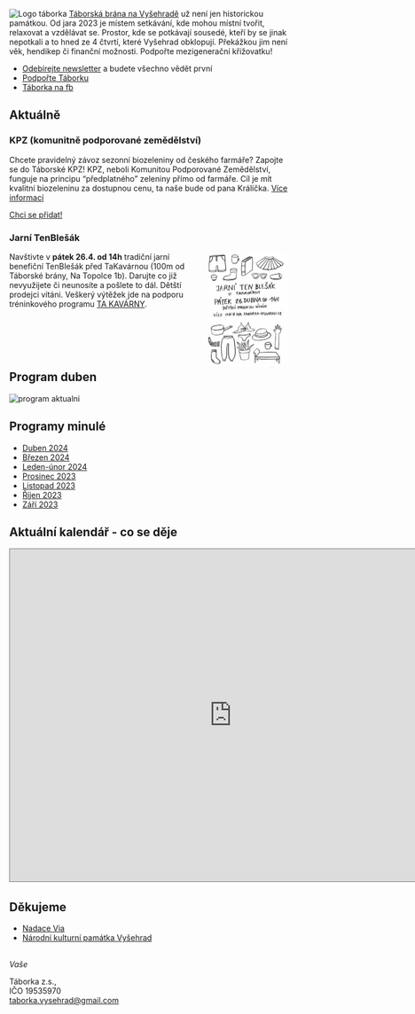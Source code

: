 ![Logo táborka](Táborka-logo.png "logo taborka")
[Táborská brána na Vyšehradě](https://mapy.cz/s/kupodozeju) už není jen historickou památkou. Od jara 2023 je místem setkávání, kde mohou místní tvořit, relaxovat a vzdělávat se. Prostor, kde se potkávají sousedé, kteří by se jinak nepotkali a to hned ze 4 čtvrtí, které Vyšehrad obklopují. Překážkou jim není věk, hendikep či finanční možnosti. Podpořte mezigenerační křižovatku!

* [Odebírejte newsletter](https://dashboard.mailerlite.com/forms/349654/86367320907187267/share) a budete všechno vědět první
* [Podpořte Táborku](https://www.darujme.cz/taborka)
* [Táborka na fb](https://www.facebook.com/taborka.vysehrad)

## Aktuálně

### KPZ (komunitně podporované zemědělství)
Chcete pravidelný závoz sezonní biozeleniny od českého farmáře? Zapojte se do Táborské KPZ! KPZ, neboli Komunitou Podporované Zemědělství, funguje na principu “předplatného” zeleniny přímo od farmáře. Cíl je mít kvalitní biozeleninu za dostupnou cenu, ta naše bude od pana Králíčka. [Více informací](Pages/KPZ_info.html)

[Chci se přidat!](https://forms.gle/oTo25KnvjsUN8kZq6)

### Jarní TenBlešák
<a href="Imgs/2024-04-TenBlesak_fullRes.jpg"><img align="right" width="150" src="Imgs/2024-04-TenBlesak.jpg"></a>

Navštivte v **pátek 26.4. od 14h** tradiční jarní benefiční TenBlešák před TaKavárnou (100m od Táborské brány, Na Topolce 1b). Darujte co již nevyužijete či neunosíte a pošlete to dál. Dětští prodejci vítáni. Veškerý výtěžek jde na podporu tréninkového programu [TA KAVÁRNY](http://www.takavarna.cz/). 

<br />
<br />
<br />
<br />

## Program duben
![program aktualni](Programy/Táborka-DUBEN-2024.jpg)

## Programy minulé
* [Duben 2024](Programy/Táborka-DUBEN-2024.pdf )
* [Březen 2024](Programy/Táborka-BŘEZEN-2024-v2d.pdf)
* [Leden-únor 2024](Programy/Taborka-A4-plakat-ledenunor.pdf)
* [Prosinec 2023](Programy/Taborka-2023-12.jpg)
* [Listopad 2023](Programy/Taborka-2023-11.jpg)
* [Říjen 2023](Programy/Táborka-2023-10rijen.pdf)
* [Září 2023](Programy/Táborka-2023-09zari.pdf)

## Aktuální kalendář - co se děje
<iframe src="https://calendar.google.com/calendar/embed?height=600&wkst=2&ctz=Europe%2FPrague&bgcolor=%23ffffff&showCalendars=0&src=dGFib3JrYS52eXNlaHJhZEBnbWFpbC5jb20&color=%23F6BF26" style="border:solid 1px #777" width="800" height="600" frameborder="0" scrolling="no"></iframe>


## Děkujeme
*  [Nadace Via](https://www.nadacevia.cz/)
*  [Národní kulturní památka Vyšehrad](https://www.praha-vysehrad.cz/cs)

\
*Vaše*

Táborka z.s., \
IČO 19535970\
[taborka.vysehrad@gmail.com](mailto:taborka.vysehrad@gmail.com)
